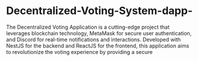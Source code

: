 # Decentralized-Voting-System-dapp-
The Decentralized Voting Application is a cutting-edge project that leverages blockchain technology, MetaMask for secure user authentication, and Discord for real-time notifications and interactions. Developed with NestJS for the backend and ReactJS for the frontend, this application aims to revolutionize the voting experience by providing a secure
